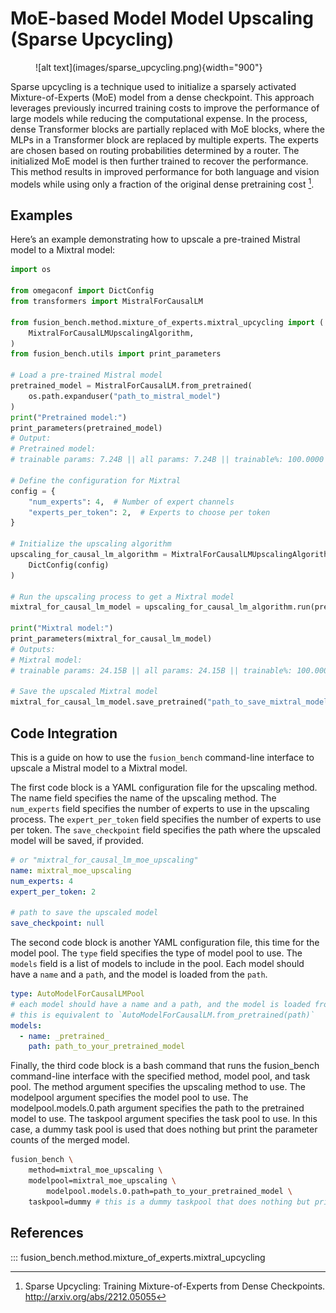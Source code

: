 # MoE-based Model Model Upscaling (Sparse Upcycling)

<figure markdown="span">
    ![alt text](images/sparse_upcycling.png){width="900"}
</figure>

Sparse upcycling is a technique used to initialize a sparsely activated Mixture-of-Experts (MoE) model from a dense checkpoint. This approach leverages previously incurred training costs to improve the performance of large models while reducing the computational expense. In the process, dense Transformer blocks are partially replaced with MoE blocks, where the MLPs in a Transformer block are replaced by multiple experts. The experts are chosen based on routing probabilities determined by a router. The initialized MoE model is then further trained to recover the performance. This method results in improved performance for both language and vision models while using only a fraction of the original dense pretraining cost [^1].

## Examples

Here’s an example demonstrating how to upscale a pre-trained Mistral model to a Mixtral model:

```python
import os

from omegaconf import DictConfig
from transformers import MistralForCausalLM

from fusion_bench.method.mixture_of_experts.mixtral_upcycling import (
    MixtralForCausalLMUpscalingAlgorithm,
)
from fusion_bench.utils import print_parameters

# Load a pre-trained Mistral model
pretrained_model = MistralForCausalLM.from_pretrained(
    os.path.expanduser("path_to_mistral_model")
)
print("Pretrained model:")
print_parameters(pretrained_model)
# Output:
# Pretrained model:
# trainable params: 7.24B || all params: 7.24B || trainable%: 100.0000

# Define the configuration for Mixtral
config = {
    "num_experts": 4,  # Number of expert channels
    "experts_per_token": 2,  # Experts to choose per token
}

# Initialize the upscaling algorithm
upscaling_for_causal_lm_algorithm = MixtralForCausalLMUpscalingAlgorithm(
    DictConfig(config)
)

# Run the upscaling process to get a Mixtral model
mixtral_for_causal_lm_model = upscaling_for_causal_lm_algorithm.run(pretrained_model)

print("Mixtral model:")
print_parameters(mixtral_for_causal_lm_model)
# Outputs:
# Mixtral model:
# trainable params: 24.15B || all params: 24.15B || trainable%: 100.0000

# Save the upscaled Mixtral model
mixtral_for_causal_lm_model.save_pretrained("path_to_save_mixtral_model")
```

## Code Integration

This is a guide on how to use the `fusion_bench` command-line interface to upscale a Mistral model to a Mixtral model.

The first code block is a YAML configuration file for the upscaling method. The name field specifies the name of the upscaling method. The `num_experts` field specifies the number of experts to use in the upscaling process. The `expert_per_token` field specifies the number of experts to use per token. The `save_checkpoint` field specifies the path where the upscaled model will be saved, if provided.


```yaml title="config/method/mixtral_moe_upscaling.yaml"
# or "mixtral_for_causal_lm_moe_upscaling"
name: mixtral_moe_upscaling 
num_experts: 4
expert_per_token: 2

# path to save the upscaled model
save_checkpoint: null
```

The second code block is another YAML configuration file, this time for the model pool. The `type` field specifies the type of model pool to use. The `models` field is a list of models to include in the pool. Each model should have a `name` and a `path`, and the model is loaded from the `path`.

```yaml title="config/modelpool/mixtral_moe_upsacling.yaml"
type: AutoModelForCausalLMPool
# each model should have a name and a path, and the model is loaded from the path
# this is equivalent to `AutoModelForCausalLM.from_pretrained(path)`
models:
  - name: _pretrained_
    path: path_to_your_pretrained_model
```

Finally, the third code block is a bash command that runs the fusion_bench command-line interface with the specified method, model pool, and task pool. The method argument specifies the upscaling method to use. The modelpool argument specifies the model pool to use. The modelpool.models.0.path argument specifies the path to the pretrained model to use. The taskpool argument specifies the task pool to use. In this case, a dummy task pool is used that does nothing but print the parameter counts of the merged model.

```bash
fusion_bench \
    method=mixtral_moe_upscaling \
    modelpool=mixtral_moe_upscaling \
        modelpool.models.0.path=path_to_your_pretrained_model \
    taskpool=dummy # this is a dummy taskpool that does nothing but print the parameter counts of the merged model
```

## References

::: fusion_bench.method.mixture_of_experts.mixtral_upcycling


[^1]: Sparse Upcycling: Training Mixture-of-Experts from Dense Checkpoints. http://arxiv.org/abs/2212.05055
